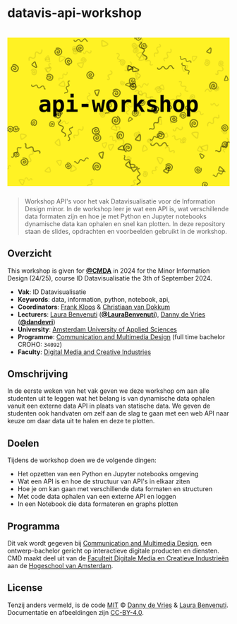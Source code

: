 # datavis-api-workshop

# ![API Workshop - Course 2024-2025][banner]

> Workshop API's voor het vak Datavisualisatie voor de Information Design minor. In de workshop leer je wat een API is, wat verschillende data formaten zijn en hoe je met Python en Jupyter notebooks dynamische data kan ophalen en snel kan plotten. In deze repository staan de slides, opdrachten en voorbeelden gebruikt in de workshop.

## Overzicht

This workshop is given for [**@CMDA**][cmda] in 2024 for the Minor Information Design (24/25), course ID Datavisualisatie the 3th of September 2024.

- **Vak**: ID Datavisualisatie
- **Keywords**: data, information, python, notebook, api,
- **Coordinators**: [Frank Kloos][frank] & [Christiaan van Dokkum][christiaan]
- **Lecturers**: [Laura Benvenuti][laura-gh] ([**@LauraBenvenuti**][laura-gh]), [Danny de Vries][dandevri-gh] ([**@dandevri**][dandevri-gh])
- **University**: [Amsterdam University of Applied Sciences][university]
- **Programme**: [Communication and Multimedia Design][cmda] (full time bachelor CROHO: `34092`)
- **Faculty**: [Digital Media and Creative Industries][faculty]

## Omschrijving

In de eerste weken van het vak geven we deze workshop om aan alle studenten uit te leggen wat het belang is van dynamische data ophalen vanuit een externe data API in plaats van statische data. We geven de studenten ook handvaten om zelf aan de slag te gaan met een web API naar keuze om daar data uit te halen en deze te plotten.

## Doelen

Tijdens de workshop doen we de volgende dingen:

- Het opzetten van een Python en Jupyter notebooks omgeving
- Wat een API is en hoe de structuur van API's in elkaar ziten
- Hoe je om kan gaan met verschillende data formaten en structuren
- Met code data ophalen van een externe API en loggen
- In een Notebook die data formateren en graphs plotten

## Programma

Dit vak wordt gegeven bij [Communication and Multimedia Design][bachelor], een ontwerp-bachelor gericht op interactieve digitale producten en diensten.
CMD maakt deel uit van de [Faculteit Digitale Media en Creatieve Industrieën][faculty] aan de [Hogeschool van Amsterdam][university].

## License

Tenzij anders vermeld, is de code [MIT][mit] © [Danny de Vries][dandevri-gh] & [Laura Benvenuti][laura-gh].
Documentatie en afbeeldingen zijn [CC-BY-4.0][].

<!-- Definitions -->

[bachelor]: https://www.cmd-amsterdam.nl/english/
[faculty]: https://www.amsterdamuas.com/faculty/fdmci/faculty-of-digital-media-and-creative-industries.html
[university]: https://www.amsterdamuas.com
[coc]: CODE-OF-CONDUCT.md
[ruc]: https://www.amsterdamuas.com/practical-matters/algemeen/hva-breed/juridische-zaken/legal-affairs/regulation-undesirable-conduct/regulation-undesirable-conduct.html#anker-3-complaints-authority
[rog]: https://www.hva.nl/praktisch/algemeen/hva-breed/juridische-zaken/loket-beroep-bezwaar-en-klacht/regeling-ongewenst-gedrag/regeling-ongewenst-gedrag.html?origin=gbS4rg%2FDTZuxQ6lGVF%2BN1A
[hvagedrag]: https://www.hva.nl/over-de-hva/organisatie/goed-bestuur/gedragscode-van-de-hva/gedragscode-van-de-hva.html
[mit]: license.md#code
[cc-by-4.0]: license.md#documentation-and-images
[banner]: https://raw.githubusercontent.com/cmda-tt/datavis-api-workshop/main/images/course-banner.svg
[synopsis]: #synopsis
[cmda]: https://github.com/cmda
[laura-gh]: https://github.com/LauraBenvenuti
[dandevri-gh]: https://github.com/dandevri
[frank]: https://www.linkedin.com/in/frankkloos/
[christiaan]: https://www.linkedin.com/in/christiaanvandokkum/
